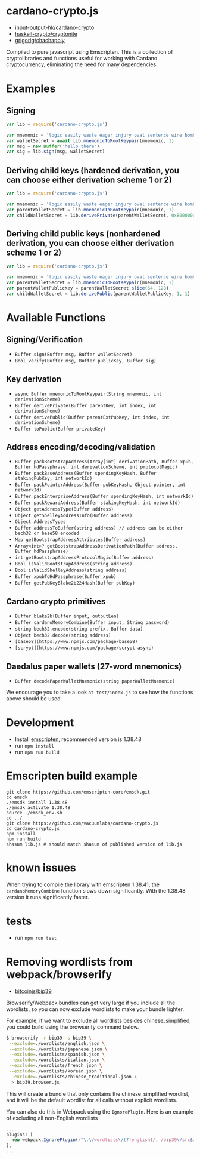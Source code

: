 # cardano-crypto.js
* [input-output-hk/cardano-crypto](https://github.com/input-output-hk/cardano-crypto/tree/master/cbits)
* [haskell-crypto/cryptonite](https://github.com/haskell-crypto/cryptonite)
* [grigorig/chachapoly](https://github.com/grigorig/chachapoly)

Compiled to pure javascript using Emscripten. This is a collection of cryptolibraries and functions useful for working with Cardano cryptocurrency, eliminating the need for many dependencies.

# Examples
## Signing

``` javascript
var lib = require('cardano-crypto.js')

var mnemonic = 'logic easily waste eager injury oval sentence wine bomb embrace gossip supreme'
var walletSecret = await lib.mnemonicToRootKeypair(mnemonic, 1)
var msg = new Buffer('hello there')
var sig = lib.sign(msg, walletSecret)
```

## Deriving child keys (hardened derivation, you can choose either derivation scheme 1 or 2)

``` javascript
var lib = require('cardano-crypto.js')

var mnemonic = 'logic easily waste eager injury oval sentence wine bomb embrace gossip supreme'
var parentWalletSecret = lib.mnemonicToRootKeypair(mnemonic, 1)
var childWalletSecret = lib.derivePrivate(parentWalletSecret, 0x80000001, 1)
```

## Deriving child public keys (nonhardened derivation, you can choose either derivation scheme 1 or 2)

``` javascript
var lib = require('cardano-crypto.js')

var mnemonic = 'logic easily waste eager injury oval sentence wine bomb embrace gossip supreme'
var parentWalletSecret = lib.mnemonicToRootKeypair(mnemonic, 1)
var parentWalletPublicKey = parentWalletSecret.slice(64, 128)
var childWalletSecret = lib.derivePublic(parentWalletPublicKey, 1, 1)
```

# Available Functions

## Signing/Verification
* `Buffer sign(Buffer msg, Buffer walletSecret)`
* `Bool verify(Buffer msg, Buffer publicKey, Buffer sig)`

## Key derivation
* `async Buffer mnemonicToRootKeypair(String mnemonic, int derivationScheme)`
* `Buffer derivePrivate(Buffer parentKey, int index, int derivationScheme)`
* `Buffer derivePublic(Buffer parentExtPubKey, int index, int derivationScheme)`
* `Buffer toPublic(Buffer privateKey)`

## Address encoding/decoding/validation
* `Buffer packBootstrapAddress(Array[int] derivationPath, Buffer xpub, Buffer hdPassphrase, int derivationScheme, int protocolMagic)`
* `Buffer packBaseAddress(Buffer spendingKeyHash, Buffer stakingPubKey, int networkId)`
* `Buffer packPointerAddress(Buffer pubKeyHash, Object pointer, int networkId)`
* `Buffer packEnterpriseAddress(Buffer spendingKeyHash, int networkId)`
* `Buffer packRewardAddress(Buffer stakingKeyHash, int networkId)`
* `Object getAddressType(Buffer address)`
* `Object getShelleyAddressInfo(Buffer address)`
* `Object AddressTypes`
* `Buffer addressToBuffer(string address) // address can be either bech32 or base58 encoded`
* `Map getBootstrapAddressAttributes(Buffer address)`
* `Array<int>? getBootstrapAddressDerivationPath(Buffer address, Buffer hdPassphrase)`
* `int getBootstrapAddressProtocolMagic(Buffer address)`
* `Bool isValidBootstrapAddress(string address)`
* `Bool isValidShelleyAddress(string address)`
* `Buffer xpubToHdPassphrase(Buffer xpub)`
* `Buffer getPubKeyBlake2b224Hash(Buffer pubKey)`

## Cardano crypto primitives
* `Buffer blake2b(Buffer input, outputLen)`
* `Buffer cardanoMemoryCombine(Buffer input, String password)`
* `string bech32.encode(string prefix, Buffer data)`
* `Object bech32.decode(string address)` 
* `[base58](https://www.npmjs.com/package/base58)`
* `[scrypt](https://www.npmjs.com/package/scrypt-async)`

## Daedalus paper wallets (27-word mnemonics)
* `Buffer decodePaperWalletMnemonic(string paperWalletMnemonic)`

We encourage you to take a look `at test/index.js` to see how the functions above should be used.

# Development

* Install [emscripten](http://kripken.github.io/emscripten-site/docs/getting_started/downloads.html#installation-instructions), recommended version is 1.38.48
* run `npm install`
* run `npm run build`

# Emscripten build example

```
git clone https://github.com/emscripten-core/emsdk.git
cd emsdk
./emsdk install 1.38.48
./emsdk activate 1.38.48
source ./emsdk_env.sh
cd ../
git clone https://github.com/vacuumlabs/cardano-crypto.js
cd cardano-crypto.js
npm install
npm run build
shasum lib.js # should match shasum of published version of lib.js
```

# known issues

When trying to compile the library with emscripten 1.38.41, the `cardanoMemoryCombine` function slows down significantly. With the 1.38.48 version it runs significantly faster.

# tests

* run `npm run test`

# Removing wordlists from webpack/browserify

* [bitcoinjs/bip39](https://github.com/bitcoinjs/bip39)

Browserify/Webpack bundles can get very large if you include all the wordlists, so you can now exclude wordlists to make your bundle lighter.

For example, if we want to exclude all wordlists besides chinese_simplified, you could build using the browserify command below.

 ```bash
$ browserify -r bip39 -s bip39 \
  --exclude=./wordlists/english.json \
  --exclude=./wordlists/japanese.json \
  --exclude=./wordlists/spanish.json \
  --exclude=./wordlists/italian.json \
  --exclude=./wordlists/french.json \
  --exclude=./wordlists/korean.json \
  --exclude=./wordlists/chinese_traditional.json \
   > bip39.browser.js
```

 This will create a bundle that only contains the chinese_simplified wordlist, and it will be the default wordlist for all calls without explicit wordlists.
 
 You can also do this in Webpack using the `IgnorePlugin`. Here is an example of excluding all non-English wordlists
 
 ```javascript
 ...
 plugins: [
   new webpack.IgnorePlugin(/^\.\/wordlists\/(?!english)/, /bip39\/src$/),
 ],
 ...
 ```
